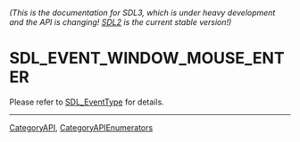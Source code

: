 ###### (This is the documentation for SDL3, which is under heavy development and the API is changing! [SDL2](https://wiki.libsdl.org/SDL2/) is the current stable version!)
# SDL_EVENT_WINDOW_MOUSE_ENTER

Please refer to [SDL_EventType](SDL_EventType) for details.

----
[CategoryAPI](CategoryAPI), [CategoryAPIEnumerators](CategoryAPIEnumerators)

